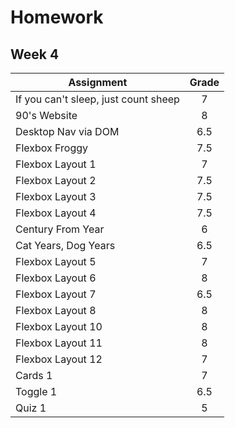 # Homework 
## Week 4

| Assignment | Grade |
|------------|:-----:| 
| If you can't sleep, just count sheep | 7 |
| 90's Website | 8 |
| Desktop Nav via DOM | 6.5 |
| Flexbox Froggy | 7.5 |
| Flexbox Layout 1 | 7 |
| Flexbox Layout 2 | 7.5 |
| Flexbox Layout 3 | 7.5 |
| Flexbox Layout 4 | 7.5 |
| Century From Year | 6 |
| Cat Years, Dog Years | 6.5 |
| Flexbox Layout 5 | 7 |
| Flexbox Layout 6 | 8 |
| Flexbox Layout 7 | 6.5 |
| Flexbox Layout 8 | 8 |
| Flexbox Layout 10 | 8 |
| Flexbox Layout 11 | 8 |
| Flexbox Layout 12 | 7 |
| Cards 1 | 7 |
| Toggle 1 | 6.5 |
| Quiz 1 | 5 |